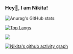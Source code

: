 ### Hey👋, I am Nikita!

![Anurag's GitHub stats](https://github-readme-stats.vercel.app/api?username=gnikita432&show_icons=true&theme=radical)


[![Top Langs](https://github-readme-stats.vercel.app/api/top-langs/?username=gnikita432)](https://github.com/anuraghazra/github-readme-stats)


![](https://komarev.com/ghpvc/?username=gnikita432)


[![Nikita's github activity graph](https://activity-graph.herokuapp.com/graph?username=gnikita432&theme=react-dark)](https://github.com/ashutosh00710/github-readme-activity-graph)



<!--
**gnikita432/gnikita432** is a ✨ _special_ ✨ repository because its `README.md` (this file) appears on your GitHub profile.

Here are some ideas to get you started:

- 🔭 I’m currently working on ...
- 🌱 I’m currently learning ...
- 👯 I’m looking to collaborate on ...
- 🤔 I’m looking for help with ...
- 💬 Ask me about ...
- 📫 How to reach me: ...
- 😄 Pronouns: ...
- ⚡ Fun fact: ...
-->
